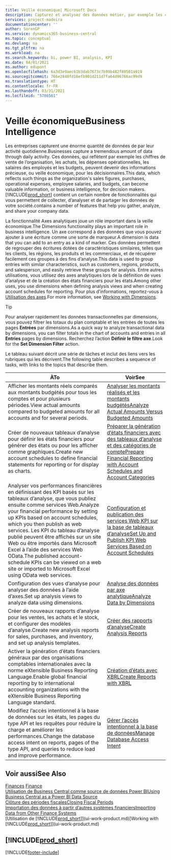 ```yaml
---
title: Veille économique| Microsoft Docs
description: Capturez et analysez des données métier, par exemple les chiffres de vente de l’organisation, les achats, les dépenses opérationnelles, les salaires des employés et les budgets, peuvent être des informations précieuses, pour la veille économique ou pour les décisionnaires.
services: project-madeira
documentationcenter: ''
author: SorenGP
ms.service: dynamics365-business-central
ms.topic: conceptual
ms.devlang: na
ms.tgt_pltfrm: na
ms.workload: na
ms.search.keywords: bi, power BI, analysis, KPI
ms.date: 04/01/2021
ms.author: edupont
ms.openlocfilehash: 6a3d3e9aec61b3dab7673c7b99b482f80501a919
ms.sourcegitcommit: 766e2840fd16efb901d211d7fa64d96766ac99d9
ms.translationtype: HT
ms.contentlocale: fr-FR
ms.lasthandoff: 03/31/2021
ms.locfileid: "5786561"
---
```

# <a name="business-intelligence"></a><span data-ttu-id="83993-103">Veille économique</span><span class="sxs-lookup"><span data-stu-id="83993-103">Business Intelligence</span></span>
<span data-ttu-id="83993-104">Les entreprises capturent une énorme quantité de données de par leur activité quotidienne.</span><span class="sxs-lookup"><span data-stu-id="83993-104">Businesses capture a tremendous amount of data through daily activity.</span></span> <span data-ttu-id="83993-105">Ces données, qui reflètent par exemple les chiffres de vente de l’organisation, les achats, les dépenses opérationnelles, les salaires des employés et les budgets, peuvent devenir des informations précieuse, ou veille économique, pour les décisionnaires.</span><span class="sxs-lookup"><span data-stu-id="83993-105">This data, which reflects such things as the organization's sales figures, purchases, operational expenses, employee salaries, and budgets, can become valuable information, or business intelligence, for decision makers.</span></span> [!INCLUDE[prod_short](includes/prod_short.md)] <span data-ttu-id="83993-106">contient un certain nombre de fonctionnalités qui vous permettent de collecter, d’analyser et de partager les données de votre société.</span><span class="sxs-lookup"><span data-stu-id="83993-106">contains a number of features that help you gather, analyze, and share your company data.</span></span>

<span data-ttu-id="83993-107">La fonctionnalité Axes analytiques joue un rôle important dans la veille économique.</span><span class="sxs-lookup"><span data-stu-id="83993-107">The Dimensions functionality plays an important role in business intelligence.</span></span> <span data-ttu-id="83993-108">Un axe correspond à des données que vous pouvez ajouter à une écriture comme une sorte de marqueur.</span><span class="sxs-lookup"><span data-stu-id="83993-108">A dimension is data that you can add to an entry as a kind of marker.</span></span> <span data-ttu-id="83993-109">Ces données permettent de regrouper des écritures dotées de caractéristiques similaires, telles que les clients, les régions, les produits et les commerciaux, et de récupérer facilement ces groupes à des fins d’analyse.</span><span class="sxs-lookup"><span data-stu-id="83993-109">This data is used to group entries with similar characteristics, such as customers, regions, products, and salesperson, and easily retrieve these groups for analysis.</span></span> <span data-ttu-id="83993-110">Entre autres utilisations, vous utilisez des axes analytiques lors de la définition de vues d’analyse et de la création des états financiers pour les états.</span><span class="sxs-lookup"><span data-stu-id="83993-110">Among other uses, you use dimensions  when defining analysis views and when creating account schedules for reporting.</span></span> <span data-ttu-id="83993-111">Pour plus d’informations, reportez-vous à [Utilisation des axes](finance-dimensions.md).</span><span class="sxs-lookup"><span data-stu-id="83993-111">For more information, see [Working with Dimensions](finance-dimensions.md).</span></span>

> [!TIP]
> <span data-ttu-id="83993-112">Pour analyser rapidement les données transactionnelles par dimensions, vous pouvez filtrer les totaux du plan comptable et les entrées de toutes les pages **Entrées** par dimensions.</span><span class="sxs-lookup"><span data-stu-id="83993-112">As a quick way to analyze transactional data by dimensions, you can filter totals in the chart of accounts and entries in all **Entries** pages by dimensions.</span></span> <span data-ttu-id="83993-113">Recherchez l’action **Définir le filtre axe**.</span><span class="sxs-lookup"><span data-stu-id="83993-113">Look for the **Set Dimension Filter** action.</span></span>  

<span data-ttu-id="83993-114">Le tableau suivant décrit une série de tâches et inclut des liens vers les rubriques qui les décrivent.</span><span class="sxs-lookup"><span data-stu-id="83993-114">The following table describes a sequence of tasks, with links to the topics that describe them.</span></span>  

| <span data-ttu-id="83993-115">À</span><span class="sxs-lookup"><span data-stu-id="83993-115">To</span></span> | <span data-ttu-id="83993-116">Voir</span><span class="sxs-lookup"><span data-stu-id="83993-116">See</span></span> |
| --- | --- |
|<span data-ttu-id="83993-117">Afficher les montants réels comparés aux montants budgétés pour tous les comptes et pour plusieurs périodes.</span><span class="sxs-lookup"><span data-stu-id="83993-117">View actual amounts compared to budgeted amounts for all accounts and for several periods.</span></span>|[<span data-ttu-id="83993-118">Analyser les montants réalisés et les montants budgétés</span><span class="sxs-lookup"><span data-stu-id="83993-118">Analyze Actual Amounts Versus Budgeted Amounts</span></span>](bi-how-analyze-actual-versus-budget.md)|
|<span data-ttu-id="83993-119">Créer de nouveaux tableaux d’analyse pour définir les états financiers pour générer des états ou pour les afficher comme graphiques.</span><span class="sxs-lookup"><span data-stu-id="83993-119">Create new account schedules to define financial statements for reporting or for display as charts.</span></span>|[<span data-ttu-id="83993-120">Préparer la génération d’états financiers avec des tableaux d’analyse et des catégories de compte</span><span class="sxs-lookup"><span data-stu-id="83993-120">Prepare Financial Reporting with Account Schedules and Account Categories</span></span>](bi-how-work-account-schedule.md)|
|<span data-ttu-id="83993-121">Analyser vos performances financières en définissant des KPI basés sur les tableaux d’analyse, que vous publiez ensuite comme services Web.</span><span class="sxs-lookup"><span data-stu-id="83993-121">Analyze your financial performance by setting up KPIs based on account schedules, which you then publish as web services.</span></span> <span data-ttu-id="83993-122">Les KPI du tableau d’analyse publié peuvent être affichés sur un site Web ou être importés dans Microsoft Excel à l’aide des services Web OData.</span><span class="sxs-lookup"><span data-stu-id="83993-122">The published account-schedule KPIs can be viewed on a web site or imported to Microsoft Excel using OData web services.</span></span>|[<span data-ttu-id="83993-123">Configuration et publication des services Web KPI sur la base de tableaux d’analyse</span><span class="sxs-lookup"><span data-stu-id="83993-123">Set Up and Publish KPI Web Services Based on Account Schedules</span></span>](bi-how-to-set-up-and-publish-kpi-web-services-based-on-account-schedules.md)|
|<span data-ttu-id="83993-124">Configuration des vues d’analyse pour analyser des données à l’aide d’axes.</span><span class="sxs-lookup"><span data-stu-id="83993-124">Set up analysis views to analyze data using dimensions.</span></span>|[<span data-ttu-id="83993-125">Analyse des données par axe analytique</span><span class="sxs-lookup"><span data-stu-id="83993-125">Analyze Data by Dimensions</span></span>](bi-how-analyze-data-dimension.md)|
|<span data-ttu-id="83993-126">Créer de nouveaux rapports d’analyse pour les ventes, les achats et le stock, et configurer des modèles d’analyse.</span><span class="sxs-lookup"><span data-stu-id="83993-126">Create new analysis reports for sales, purchases, and inventory, and set up analysis templates.</span></span>|[<span data-ttu-id="83993-127">Créer des rapports d’analyse</span><span class="sxs-lookup"><span data-stu-id="83993-127">Create Analysis Reports</span></span>](bi-how-create-analysis-views-reports.md)|
|<span data-ttu-id="83993-128">Activer la génération d’états financiers généraux par des organisations comptables internationales avec la norme eXtensible Business Reporting Language.</span><span class="sxs-lookup"><span data-stu-id="83993-128">Enable global financial reporting by to international accounting organizations with the eXtensible Business Reporting Language standard.</span></span>|[<span data-ttu-id="83993-129">Création d’états avec XBRL</span><span class="sxs-lookup"><span data-stu-id="83993-129">Create Reports with XBRL</span></span>](bi-create-reports-with-xbrl.md)|
|<span data-ttu-id="83993-130">Modifiez l’accès intentionnel à la base de données sur les états, les pages du type API et les requêtes pour réduire la charge et améliorer les performances.</span><span class="sxs-lookup"><span data-stu-id="83993-130">Change the database access intent on reports, pages of the type API, and queries to reduce load and improve performance.</span></span>|[<span data-ttu-id="83993-131">Gérer l’accès intentionnel à la base de données</span><span class="sxs-lookup"><span data-stu-id="83993-131">Manage Database Access Intent</span></span>](admin-data-access-intent.md)|

## <a name="see-also"></a><span data-ttu-id="83993-132">Voir aussi</span><span class="sxs-lookup"><span data-stu-id="83993-132">See Also</span></span>
<span data-ttu-id="83993-133">[Finances](finance.md)  </span><span class="sxs-lookup"><span data-stu-id="83993-133">[Finance](finance.md)  </span></span>  
[<span data-ttu-id="83993-134">Utilisation de Business Central comme source de données Power BI</span><span class="sxs-lookup"><span data-stu-id="83993-134">Using Business Central as a Power BI Data Source</span></span>](across-how-use-financials-data-source-powerbi.md)  
[<span data-ttu-id="83993-135">Clôture des périodes fiscales</span><span class="sxs-lookup"><span data-stu-id="83993-135">Closing Fiscal Periods</span></span>](year-close-years-periods.md)  
[<span data-ttu-id="83993-136">Importation des données à partir d’autres systèmes financiers</span><span class="sxs-lookup"><span data-stu-id="83993-136">Importing Data from Other Finance Systems</span></span>](across-import-data-configuration-packages.md)  
<span data-ttu-id="83993-137">[Utilisation de [!INCLUDE[prod_short](includes/prod_short.md)]](ui-work-product.md)</span><span class="sxs-lookup"><span data-stu-id="83993-137">[Working with [!INCLUDE[prod_short](includes/prod_short.md)]](ui-work-product.md)</span></span>

## [!INCLUDE[prod_short](includes/free_trial_md.md)]  


[!INCLUDE[footer-include](includes/footer-banner.md)]